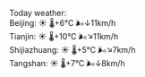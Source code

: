 Today weather:  
Beijing: ☀️ 🌡️+6°C 🌬️↓11km/h  
Tianjin: ☀️ 🌡️+10°C 🌬️↘11km/h  
Shijiazhuang: ☀️ 🌡️+5°C 🌬️↘7km/h  
Tangshan: ☀️ 🌡️+7°C 🌬️↓8km/h  
